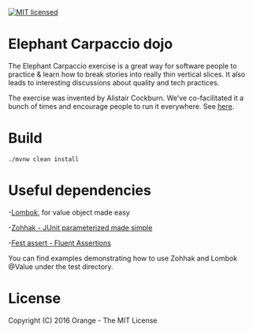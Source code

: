 [![MIT licensed](https://img.shields.io/badge/license-MIT-blue.svg)](LICENSE)

# Elephant Carpaccio dojo
The Elephant Carpaccio exercise is a great way for software people to practice &amp; learn how to break stories into really thin vertical slices. It also leads to interesting discussions about quality and tech practices.

The exercise was invented by Alistair Cockburn. We’ve co-facilitated it a bunch of times and encourage people to run it everywhere. See [here](http://alistair.cockburn.us/Elephant+Carpaccio+Exercise).

# Build
```./mvnw clean install```

# Useful dependencies

 -[Lombok](https://projectlombok.org/), for value object made easy
 
 -[Zohhak - JUnit parameterized made simple](https://github.com/piotrturski/zohhak)
 
 -[Fest assert - Fluent Assertions](https://github.com/alexruiz/fest-assert-1.x)
 
 
You can find examples demonstrating how to use Zohhak and Lombok @Value under the test directory.

# License
Copyright (C) 2016 Orange - The MIT License
